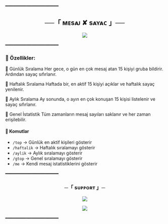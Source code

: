 ━━━━━━━━━━━━━━━━━━━━

<h2 align="center">
    ──「 ᴍᴇsᴀᴊ ✘ sᴀʏᴀᴄ 」──
</h2>

<p align="center">
  <img src="https://envs.sh/YNd.jpg">
</p>

━━━━━━━━━━━━━━━━━━━━
### 🔧 Özellikler:
🔹 Günlük Sıralama
Her gece, o gün en çok mesaj atan 15 kişiyi gruba bildirir. Ardından sayaç sıfırlanır.

🔸 Haftalık Sıralama
Haftada bir, en aktif 15 kişiyi açıklar ve haftalık sayaç yenilenir.

🔹 Aylık Sıralama
Ay sonunda, o ayın en çok konuşan 15 kişisi listelenir ve sayaç sıfırlanır.

🔸 Genel İstatistik
Tüm zamanların mesaj sayıları saklanır ve her zaman erişilebilir.

#### 📌 Komutlar
- `/top` → Günlük en aktif kişileri gösterir 
- `/haftalik` → Haftalık sıralamayı gösterir
- `/aylik` → Aylık sıralamayı gösterir
- `/gtop` → Genel sıralamayı gösterir
- `/me` → Kendi mesaj istatistiklerini gösterir


━━━━━━━━━━━━━━━━━━━━
<h3 align="center">
    ─「 sᴜᴩᴩᴏʀᴛ 」─
</h3>

<p align="center">
<a href="https://t.me/destekgroup"><img src="https://img.shields.io/badge/-Destek%20Grubu-black.svg?style=for-the-badge&logo=Telegram"></a>
</p>
<p align="center">
<a href="https://telegram.me/PlutoKanal"><img src="https://img.shields.io/badge/-Support%20Kanal-blue.svg?style=for-the-badge&logo=Telegram"></a>
</p>

━━━━━━━━━━━━━━━━━━━━

